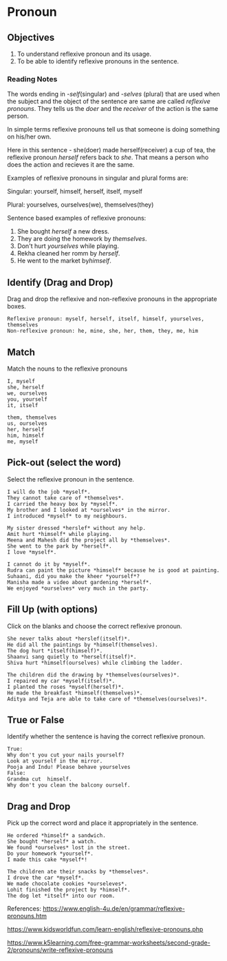 # Pronoun 

## Objectives
1. To understand reflexive pronoun and its usage.
2. To be able to identify reflexive pronouns in the sentence.

### Reading Notes

The words ending in *-self*(singular) and *-selves* (plural) that are used when the subject and the object of the sentence are same are called *reflexive pronouns*. They tells us the *doer* and the *receiver* of the action is the same person. 

In simple terms reflexive pronouns tell us that someone is doing something on his/her own. 

Here in this sentence - she(doer) made herself(receiver) a cup of tea, the reflexive pronoun *herself* refers back to *she*. That means a person who does the action and recieves it are the same. 

Examples of reflexive pronouns in singular and plural forms are: 

Singular: yourself, himself, herself, itself, myself

Plural: yourselves, ourselves(we), themselves(they)

Sentence based examples of reflexive pronouns:

1. She bought *herself* a new dress.
2. They are doing the homework by *themselves*.
3. Don't hurt *yourselves* while playing.
4. Rekha cleaned her romm by *herself*.
5. He went to the market by*himself*.


## Identify (Drag and Drop) 

Drag and drop the reflexive and non-reflexive pronouns in the appropriate boxes.

```
Reflexive pronoun: myself, herself, itself, himself, yourselves, themselves
Non-reflexive pronoun: he, mine, she, her, them, they, me, him
```

## Match 

Match the nouns to the reflexive pronouns

```
I, myself
she, herself
we, ourselves
you, yourself
it, itself
```

```
them, themselves
us, ourselves
her, herself
him, himself
me, myself
```


## Pick-out (select the word)

Select the reflexive pronoun in the sentence.

```
I will do the job *myself*.
They cannot take care of *themselves*.
I carried the heavy box by *myself*.
My brother and I looked at *ourselves* in the mirror.
I introduced *myself* to my neighbours.
```

```
My sister dressed *herslef* without any help. 
Amit hurt *himself* while playing.
Meena and Mahesh did the project all by *themselves*.
She went to the park by *herself*.
I love *myself*.
```

```
I cannot do it by *myself*.
Rudra can paint the picture *himself* because he is good at painting.
Suhaani, did you make the kheer *yourself*?
Manisha made a video about gardening *herself*.
We enjoyed *ourselves* very much in the party.
```


## Fill Up (with options) 

Click on the blanks and choose the correct reflexive pronoun. 


```
She never talks about *herslef(itself)*. 
He did all the paintings by *himself(themselves).
The dog hurt *itself(himself)*. 
Shaanvi sang quietly to *herself(itself)*.
Shiva hurt *himself(ourselves) while climbing the ladder.
```

```
The children did the drawing by *themselves(ourselves)*.
I repaired my car *myself(itself)*.
I planted the roses *myself(herself)*.
He made the breakfast *himself(themselves)*.
Aditya and Teja are able to take care of *themselves(ourselves)*.
```

## True or False 

Identify whether the sentence is having the correct reflexive pronoun.

```
True: 
Why don't you cut your nails yourself?
Look at yourself in the mirror.
Pooja and Indu! Please behave yourselves
False: 
Grandma cut  himself.
Why don't you clean the balcony ourself.
```

## Drag and Drop 

Pick up the correct word and place it appropriately in the sentence.

```
He ordered *himself* a sandwich.
She bought *herself* a watch.
We found *ourselves* lost in the street.
Do your homework *yourself*.
I made this cake *myself*!
```

```
The children ate their snacks by *themselves*.
I drove the car *myself*.
We made chocolate cookies *ourseleves*.
Lohit finished the project by *himself*.
The dog let *itself* into our room.
```

References: 
https://www.english-4u.de/en/grammar/reflexive-pronouns.htm

https://www.kidsworldfun.com/learn-english/reflexive-pronouns.php

https://www.k5learning.com/free-grammar-worksheets/second-grade-2/pronouns/write-reflexive-pronouns























